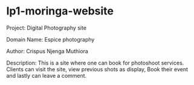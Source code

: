 # Ip1-moringa-website

Project: Digital Photography site

Domain Name: Espice photography

Author: Crispus Njenga Muthiora

Description: This is a site where one can book for photoshoot services. Clients can visit the site, view previous shots as display, Book their event and lastly can leave a comment.

